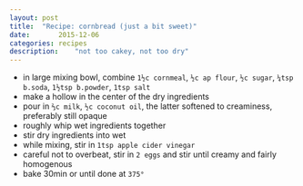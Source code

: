 ```yaml
---
layout: post
title: 	"Recipe: cornbread (just a bit sweet)"
date:		2015-12-06
categories:	recipes
description: 	"not too cakey, not too dry"
---
```

* in large mixing bowl, combine `1½c cornmeal`, `½c ap flour`, `½c sugar`, `¼tsp b.soda`, `1½tsp b.powder`, `1tsp salt`
* make a hollow in the center of the dry ingredients
* pour in `⅔c milk`,  `½c coconut oil`, the latter softened to creaminess, preferably still opaque
* roughly whip wet ingredients together
* stir dry ingredients into wet
* while mixing, stir in `1tsp apple cider vinegar`
* careful not to overbeat, stir in `2 eggs` and stir until creamy and fairly homogenous
* bake 30min or until done at `375°`

